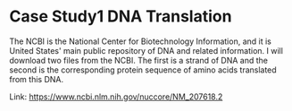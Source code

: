 # Case Study1 DNA Translation
 
The NCBI is the National Center for Biotechnology Information, and it is United States' main public repository of DNA and related information.
I will download two files from the NCBI. The first is a strand of DNA and the second is the corresponding protein sequence of amino acids translated from this DNA.

Link: https://www.ncbi.nlm.nih.gov/nuccore/NM_207618.2
